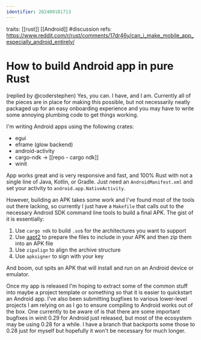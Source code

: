 ```yaml
---
identifier: 202409181713
---
```

traits: [[rust]] [[Android]] #discussion
refs: https://www.reddit.com/r/rust/comments/17dr46y/can_i_make_mobile_app_especially_android_entirely/
# How to build Android app in pure Rust
(replied by @coderstephen)
Yes, you can. I have, and I am. Currently all of the pieces are in place for making this possible, but not necessarily neatly packaged up for an easy onboarding experience and you may have to write some annoying plumbing code to get things working.

I'm writing Android apps using the following crates:
- egui
- eframe (glow backend)
- android-activity
- cargo-ndk -> [[repo - cargo ndk]]
- winit
    
App works great and is very responsive and fast, and 100% Rust with not a single line of Java, Kotlin, or Gradle. Just need an `AndroidManifest.xml` and set your activity to `android.app.NativeActivity`.

However, building an APK takes some work and I've found most of the tools out there lacking, so currently I just have a `Makefile` that calls out to the necessary Android SDK command line tools to build a final APK. The gist of it is essentially:
1. Use `cargo ndk` to build `.so`s for the architectures you want to support
2. Use [aapt2](https://developer.android.com/tools/aapt2) to prepare the files to include in your APK and then zip them into an APK file
3. Use `zipalign` to align the archive structure
4. Use `apksigner` to sign with your key
    
And boom, out spits an APK that will install and run on an Android device or emulator.

Once my app is released I'm hoping to extract some of the common stuff into maybe a project template or something so that it is easier to quickstart an Android app. I've also been submitting bugfixes to various lower-level projects I am relying on as I go to ensure compiling to Android works out of the box. One currently to be aware of is that there are some important bugfixes in winit 0.29 for Android just released, but most of the ecosystem may be using 0.28 for a while. I have a branch that backports some those to 0.28 just for myself but hopefully it won't be necessary for much longer.